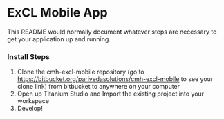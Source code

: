 # ExCL Mobile App #

This README would normally document whatever steps are necessary to get your application up and running.

### Install Steps ###

1. Clone the cmh-excl-mobile repository (go to https://bitbucket.org/parivedasolutions/cmh-excl-mobile to see your clone link) from bitbucket to anywhere on your computer
2. Open up Titanium Studio and Import the existing project into your workspace
3. Develop!

